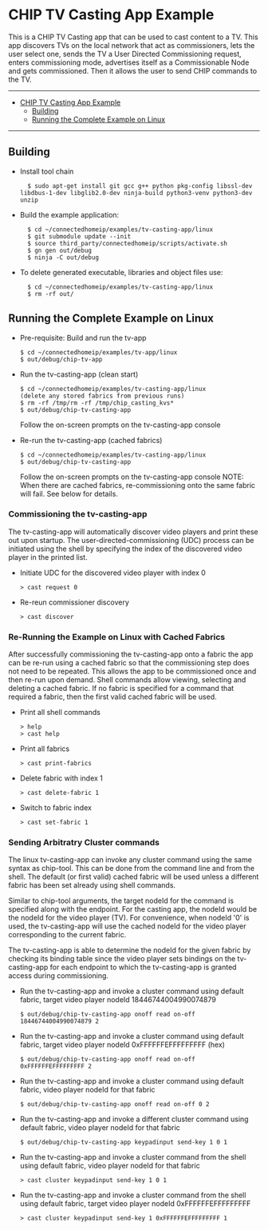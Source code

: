 # CHIP TV Casting App Example

This is a CHIP TV Casting app that can be used to cast content to a TV. This app
discovers TVs on the local network that act as commissioners, lets the user
select one, sends the TV a User Directed Commissioning request, enters
commissioning mode, advertises itself as a Commissionable Node and gets
commissioned. Then it allows the user to send CHIP commands to
the TV.

<hr>

-   [CHIP TV Casting App Example](#chip-tv-casting-app-example)
    -   [Building](#building)
    -   [Running the Complete Example on Linux](#running-the-complete-example-on-linux)

<hr>

<a name="building"></a>

## Building

-   Install tool chain

          $ sudo apt-get install git gcc g++ python pkg-config libssl-dev libdbus-1-dev libglib2.0-dev ninja-build python3-venv python3-dev unzip

-   Build the example application:

          $ cd ~/connectedhomeip/examples/tv-casting-app/linux
          $ git submodule update --init
          $ source third_party/connectedhomeip/scripts/activate.sh
          $ gn gen out/debug
          $ ninja -C out/debug

-   To delete generated executable, libraries and object files use:

          $ cd ~/connectedhomeip/examples/tv-casting-app/linux
          $ rm -rf out/

<a name="running-the-complete-example-on-linux"></a>

## Running the Complete Example on Linux

-   Pre-requisite: Build and run the tv-app

        $ cd ~/connectedhomeip/examples/tv-app/linux
        $ out/debug/chip-tv-app

-   Run the tv-casting-app (clean start)

        $ cd ~/connectedhomeip/examples/tv-casting-app/linux
        (delete any stored fabrics from previous runs)
        $ rm -rf /tmp/rm -rf /tmp/chip_casting_kvs*
        $ out/debug/chip-tv-casting-app

    Follow the on-screen prompts on the tv-casting-app console

-   Re-run the tv-casting-app (cached fabrics)

        $ cd ~/connectedhomeip/examples/tv-casting-app/linux
        $ out/debug/chip-tv-casting-app

    Follow the on-screen prompts on the tv-casting-app console
    NOTE: When there are cached fabrics, re-commissioning onto
    the same fabric will fail. See below for details.

### Commissioning the tv-casting-app

The tv-casting-app will automatically discover video players
and print these out upon startup. The user-directed-commissioning (UDC)
process can be initiated using the shell by specifying the index
of the discovered video player in the printed list.

-   Initiate UDC for the discovered video player with index 0

        > cast request 0

-   Re-reun commissioner discovery

        > cast discover

### Re-Running the Example on Linux with Cached Fabrics

After successfully commissioning the tv-casting-app onto a fabric
the app can be re-run using a cached fabric so that the commissioning
step does not need to be repeated. This allows the app to be commissioned
once and then re-run upon demand. Shell commands allow viewing, selecting
and deleting a cached fabric. If no fabric is specified for a command
that required a fabric, then the first valid cached fabric will be used.

-   Print all shell commands

        > help
        > cast help

-   Print all fabrics

        > cast print-fabrics

-   Delete fabric with index 1

        > cast delete-fabric 1

-   Switch to fabric index 

        > cast set-fabric 1

### Sending Arbitratry Cluster commands

The linux tv-casting-app can invoke any cluster command using the same
syntax as chip-tool. This can be done from the command line and from the shell.
The default (or first valid) cached fabric will be used unless a different
fabric has been set already using shell commands.

Similar to chip-tool arguments, the target nodeId for the command is specified
along with the endpoint. For the casting app, the nodeId would be the nodeId for
the video player (TV). For convenience, when nodeId '0' is used, the tv-casting-app
will use the cached nodeId for the video player corresponding to the current fabric.

The tv-casting-app is able to determine the nodeId for the given fabric by checking 
its binding table since the video player sets bindings on the tv-casting-app for
each endpoint to which the tv-casting-app is granted access during commissioning.

-   Run the tv-casting-app and invoke a cluster command
    using default fabric, target video player nodeId 18446744004990074879

        $ out/debug/chip-tv-casting-app onoff read on-off 18446744004990074879 2

-   Run the tv-casting-app and invoke a cluster command
    using default fabric, target video player nodeId 0xFFFFFFEFFFFFFFFF (hex)

        $ out/debug/chip-tv-casting-app onoff read on-off 0xFFFFFFEFFFFFFFFF 2

-   Run the tv-casting-app and invoke a cluster command
    using default fabric, video player nodeId for that fabric

        $ out/debug/chip-tv-casting-app onoff read on-off 0 2

-   Run the tv-casting-app and invoke a different cluster command
    using default fabric, video player nodeId for that fabric

        $ out/debug/chip-tv-casting-app keypadinput send-key 1 0 1

-   Run the tv-casting-app and invoke a cluster command from the shell
    using default fabric, video player nodeId for that fabric

        > cast cluster keypadinput send-key 1 0 1

-   Run the tv-casting-app and invoke a cluster command from the shell
    using default fabric, target video player nodeId 0xFFFFFFEFFFFFFFFF

        > cast cluster keypadinput send-key 1 0xFFFFFFEFFFFFFFFF 1
